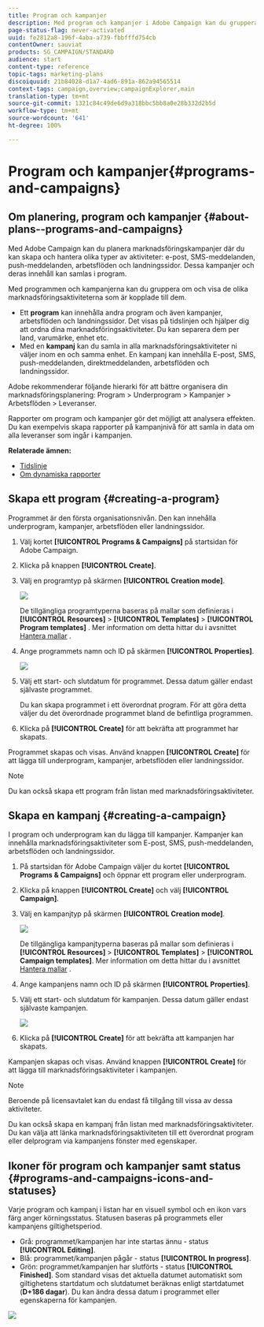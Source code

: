 ```yaml
---
title: Program och kampanjer
description: Med program och kampanjer i Adobe Campaign kan du gruppera och samordna de olika marknadsföringsaktiviteter som är kopplade till dem. Rapporter om program och kampanjer gör det möjligt att analysera effekten.
page-status-flag: never-activated
uuid: fe2812a8-196f-4aba-a739-fbbfffd754cb
contentOwner: sauviat
products: SG_CAMPAIGN/STANDARD
audience: start
content-type: reference
topic-tags: marketing-plans
discoiquuid: 21b84028-d1a7-4ad6-891a-862a94565514
context-tags: campaign,overview;campaignExplorer,main
translation-type: tm+mt
source-git-commit: 1321c84c49de6d9a318bbc5bb8a0e28b332d2b5d
workflow-type: tm+mt
source-wordcount: '641'
ht-degree: 100%

---
```



# Program och kampanjer{#programs-and-campaigns}

## Om planering, program och kampanjer {#about-plans--programs-and-campaigns}

Med Adobe Campaign kan du planera marknadsföringskampanjer där du kan skapa och hantera olika typer av aktiviteter: e-post, SMS-meddelanden, push-meddelanden, arbetsflöden och landningssidor. Dessa kampanjer och deras innehåll kan samlas i program.

Med programmen och kampanjerna kan du gruppera om och visa de olika marknadsföringsaktiviteterna som är kopplade till dem.

* Ett **program** kan innehålla andra program och även kampanjer, arbetsflöden och landningssidor. Det visas på tidslinjen och hjälper dig att ordna dina marknadsföringsaktiviteter. Du kan separera dem per land, varumärke, enhet etc.
* Med en **kampanj** kan du samla in alla marknadsföringsaktiviteter ni väljer inom en och samma enhet. En kampanj kan innehålla E-post, SMS, push-meddelanden, direktmeddelanden, arbetsflöden och landningssidor.

Adobe rekommenderar följande hierarki för att bättre organisera din marknadsföringsplanering: Program > Underprogram > Kampanjer > Arbetsflöden > Leveranser.

Rapporter om program och kampanjer gör det möjligt att analysera effekten. Du kan exempelvis skapa rapporter på kampanjnivå för att samla in data om alla leveranser som ingår i kampanjen.

**Relaterade ämnen:**

* [Tidslinje](../../start/using/timeline.md)
* [Om dynamiska rapporter](../../reporting/using/about-dynamic-reports.md)

## Skapa ett program {#creating-a-program}

Programmet är den första organisationsnivån. Den kan innehålla underprogram, kampanjer, arbetsflöden eller landningssidor.

1. Välj kortet **[!UICONTROL Programs & Campaigns]** på startsidan för Adobe Campaign.
1. Klicka på knappen **[!UICONTROL Create]**.
1. Välj en programtyp på skärmen **[!UICONTROL Creation mode]**.

   ![](assets/programs_and_campaigns_2.png)

   De tillgängliga programtyperna baseras på mallar som definieras i **[!UICONTROL Resources]** > **[!UICONTROL Templates]** > **[!UICONTROL Program templates]** . Mer information om detta hittar du i avsnittet [Hantera mallar](../../start/using/marketing-activity-templates.md) .

1. Ange programmets namn och ID på skärmen **[!UICONTROL Properties]**.

   ![](assets/programs_and_campaigns_3.png)

1. Välj ett start- och slutdatum för programmet. Dessa datum gäller endast självaste programmet.

   Du kan skapa programmet i ett överordnat program. För att göra detta väljer du det överordnade programmet bland de befintliga programmen.

1. Klicka på **[!UICONTROL Create]** för att bekräfta att programmet har skapats.

Programmet skapas och visas. Använd knappen **[!UICONTROL Create]** för att lägga till underprogram, kampanjer, arbetsflöden eller landningssidor.

>[!NOTE]
>
>Du kan också skapa ett program från listan med marknadsföringsaktiviteter.

## Skapa en kampanj {#creating-a-campaign}

I program och underprogram kan du lägga till kampanjer. Kampanjer kan innehålla marknadsföringsaktiviteter som E-post, SMS, push-meddelanden, arbetsflöden och landningssidor.

1. På startsidan för Adobe Campaign väljer du kortet **[!UICONTROL Programs & Campaigns]** och öppnar ett program eller underprogram.
1. Klicka på knappen **[!UICONTROL Create]** och välj **[!UICONTROL Campaign]**.
1. Välj en kampanjtyp på skärmen **[!UICONTROL Creation mode]**.

   ![](assets/programs_and_campaigns_7.png)

   De tillgängliga kampanjtyperna baseras på mallar som definieras i **[!UICONTROL Resources]** > **[!UICONTROL Templates]** > **[!UICONTROL Campaign templates]**. Mer information om detta hittar du i avsnittet [Hantera mallar](../../start/using/marketing-activity-templates.md) .

1. Ange kampanjens namn och ID på skärmen **[!UICONTROL Properties]**.
1. Välj ett start- och slutdatum för kampanjen. Dessa datum gäller endast självaste kampanjen.

   ![](assets/programs_and_campaigns_8.png)

1. Klicka på **[!UICONTROL Create]** för att bekräfta att kampanjen har skapats.

Kampanjen skapas och visas. Använd knappen **[!UICONTROL Create]** för att lägga till marknadsföringsaktiviteter i kampanjen.

>[!NOTE]
>
>Beroende på licensavtalet kan du endast få tillgång till vissa av dessa aktiviteter.

Du kan också skapa en kampanj från listan med marknadsföringsaktiviteter. Du kan välja att länka marknadsföringsaktiviteten till ett överordnat program eller delprogram via kampanjens fönster med egenskaper.

## Ikoner för program och kampanjer samt status {#programs-and-campaigns-icons-and-statuses}

Varje program och kampanj i listan har en visuell symbol och en ikon vars färg anger körningsstatus. Statusen baseras på programmets eller kampanjens giltighetsperiod.

* Grå: programmet/kampanjen har inte startas ännu - status **[!UICONTROL Editing]**.
* Blå: programmet/kampanjen pågår - status **[!UICONTROL In progress]**.
* Grön: programmet/kampanjen har slutförts - status **[!UICONTROL Finished]**. Som standard visas det aktuella datumet automatiskt som giltighetens startdatum och slutdatumet beräknas enligt startdatumet (**D+186 dagar**). Du kan ändra dessa datum i programmet eller egenskaperna för kampanjen.

![](assets/programs_and_campaigns.png)

